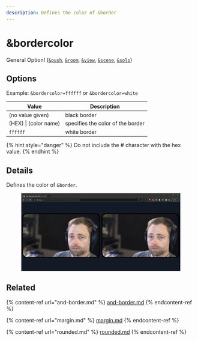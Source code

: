 ```yaml
---
description: Defines the color of &border
---
```


# \&bordercolor

General Option! ([`&push`](../../source-settings/push.md), [`&room`](../../general-settings/room.md), [`&view`](../view-parameters/view.md), [`&scene`](../view-parameters/scene.md), [`&solo`](../mixer-scene-parameters/and-solo.md))

## Options

Example: `&bordercolor=ffffff` or `&bordercolor=white`

| Value                 | Description                       |
| --------------------- | --------------------------------- |
| (no value given)      | black border                      |
| (HEX) \| (color name) | specifies the color of the border |
| `ffffff`              | white border                      |

{% hint style="danger" %}
Do not include the # character with the hex value.
{% endhint %}

## Details

Defines the color of `&border`.

<figure><img src="../../.gitbook/assets/image (103) (1) (1) (1) (1).png" alt=""><figcaption></figcaption></figure>

## Related

{% content-ref url="and-border.md" %}
[and-border.md](and-border.md)
{% endcontent-ref %}

{% content-ref url="margin.md" %}
[margin.md](margin.md)
{% endcontent-ref %}

{% content-ref url="rounded.md" %}
[rounded.md](rounded.md)
{% endcontent-ref %}
